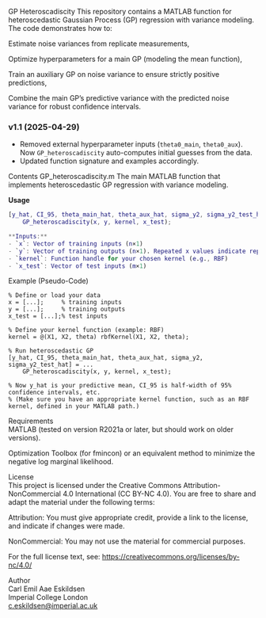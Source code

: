 GP Heteroscadiscity
This repository contains a MATLAB function for heteroscedastic Gaussian Process (GP) regression with variance modeling. The code demonstrates how to:

Estimate noise variances from replicate measurements,

Optimize hyperparameters for a main GP (modeling the mean function),

Train an auxiliary GP on noise variance to ensure strictly positive predictions,

Combine the main GP’s predictive variance with the predicted noise variance for robust confidence intervals.

### v1.1 (2025-04-29)

- Removed external hyperparameter inputs (`theta0_main`, `theta0_aux`).  
  Now `GP_heteroscadiscity` auto-computes initial guesses from the data.
- Updated function signature and examples accordingly.


Contents
GP_heteroscadiscity.m
The main MATLAB function that implements heteroscedastic GP regression with variance modeling.

**Usage**

```matlab
[y_hat, CI_95, theta_main_hat, theta_aux_hat, sigma_y2, sigma_y2_test_hat] = ...
    GP_heteroscadiscity(x, y, kernel, x_test);

**Inputs:**
- `x`: Vector of training inputs (n×1)
- `y`: Vector of training outputs (n×1). Repeated x values indicate replicates
- `kernel`: Function handle for your chosen kernel (e.g., RBF)
- `x_test`: Vector of test inputs (m×1)
```
Example (Pseudo-Code)  
```
% Define or load your data  
x = [...];     % training inputs  
y = [...];     % training outputs  
x_test = [...];% test inputs  

% Define your kernel function (example: RBF)  
kernel = @(X1, X2, theta) rbfKernel(X1, X2, theta);  

% Run heteroscedastic GP  
[y_hat, CI_95, theta_main_hat, theta_aux_hat, sigma_y2, sigma_y2_test_hat] = ...
    GP_heteroscadiscity(x, y, kernel, x_test);

% Now y_hat is your predictive mean, CI_95 is half-width of 95% confidence intervals, etc.
% (Make sure you have an appropriate kernel function, such as an RBF kernel, defined in your MATLAB path.)  
```

Requirements  
MATLAB (tested on version R2021a or later, but should work on older versions).  

Optimization Toolbox (for fmincon) or an equivalent method to minimize the negative log marginal likelihood.  

License  
This project is licensed under the Creative Commons Attribution-NonCommercial 4.0 International (CC BY-NC 4.0). You are free to share and adapt the material under the following terms:

Attribution: You must give appropriate credit, provide a link to the license, and indicate if changes were made.  

NonCommercial: You may not use the material for commercial purposes.  

For the full license text, see: https://creativecommons.org/licenses/by-nc/4.0/  

Author  
Carl Emil Aae Eskildsen  
Imperial College London  
c.eskildsen@imperial.ac.uk  
